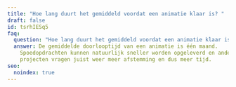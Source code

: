 ```yaml
---
title: "Hoe lang duurt het gemiddeld voordat een animatie klaar is? "
draft: false
id: tsrhIESq5
faq:
  question: "Hoe lang duurt het gemiddeld voordat een animatie klaar is? "
  answer: De gemiddelde doorlooptijd van een animatie is één maand.
    Spoedopdrachten kunnen natuurlijk sneller worden opgeleverd en andere
    projecten vragen juist weer meer afstemming en dus meer tijd.
seo:
  noindex: true
---
```

